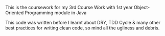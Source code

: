 This is the coursework for my 3rd Course Work with 1st year Object-Oriented Programming module in Java

This code was written before I learnt about DRY, TDD Cycle & many other best practices for writing clean code, so mind all the ugliness and debris. 
